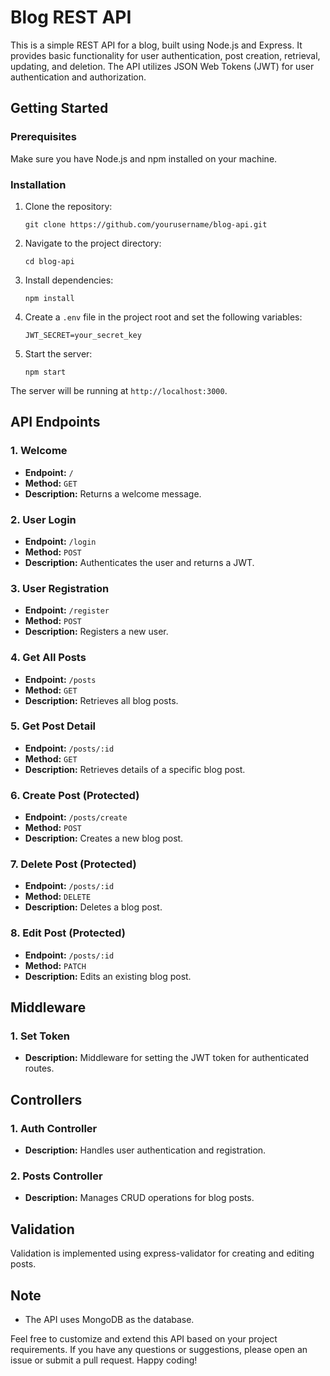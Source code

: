 # Blog REST API

This is a simple REST API for a blog, built using Node.js and Express. It provides basic functionality for user authentication, post creation, retrieval, updating, and deletion. The API utilizes JSON Web Tokens (JWT) for user authentication and authorization.

## Getting Started

### Prerequisites

Make sure you have Node.js and npm installed on your machine.

### Installation

1. Clone the repository:

   `git clone https://github.com/yourusername/blog-api.git`

2. Navigate to the project directory:

   `cd blog-api`

3. Install dependencies:

   `npm install`

4. Create a `.env` file in the project root and set the following variables:

   `JWT_SECRET=your_secret_key`

5. Start the server:

   `npm start`

The server will be running at `http://localhost:3000`.

## API Endpoints

### 1. Welcome

- **Endpoint:** `/`
- **Method:** `GET`
- **Description:** Returns a welcome message.

### 2. User Login

- **Endpoint:** `/login`
- **Method:** `POST`
- **Description:** Authenticates the user and returns a JWT.

### 3. User Registration

- **Endpoint:** `/register`
- **Method:** `POST`
- **Description:** Registers a new user.

### 4. Get All Posts

- **Endpoint:** `/posts`
- **Method:** `GET`
- **Description:** Retrieves all blog posts.

### 5. Get Post Detail

- **Endpoint:** `/posts/:id`
- **Method:** `GET`
- **Description:** Retrieves details of a specific blog post.

### 6. Create Post (Protected)

- **Endpoint:** `/posts/create`
- **Method:** `POST`
- **Description:** Creates a new blog post.

### 7. Delete Post (Protected)

- **Endpoint:** `/posts/:id`
- **Method:** `DELETE`
- **Description:** Deletes a blog post.

### 8. Edit Post (Protected)

- **Endpoint:** `/posts/:id`
- **Method:** `PATCH`
- **Description:** Edits an existing blog post.

## Middleware

### 1. Set Token

- **Description:** Middleware for setting the JWT token for authenticated routes.

## Controllers

### 1. Auth Controller

- **Description:** Handles user authentication and registration.

### 2. Posts Controller

- **Description:** Manages CRUD operations for blog posts.

## Validation

Validation is implemented using express-validator for creating and editing posts.

## Note

- The API uses MongoDB as the database.

Feel free to customize and extend this API based on your project requirements. If you have any questions or suggestions, please open an issue or submit a pull request. Happy coding!
